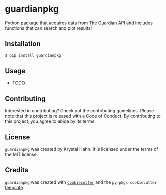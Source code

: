 # guardianpkg

Python package that acquires data from The Guardian API and includes functions that can search and plot results!

## Installation

```bash
$ pip install guardianpkg
```

## Usage

- TODO

## Contributing

Interested in contributing? Check out the contributing guidelines. Please note that this project is released with a Code of Conduct. By contributing to this project, you agree to abide by its terms.

## License

`guardianpkg` was created by Krystal Hahn. It is licensed under the terms of the MIT license.

## Credits

`guardianpkg` was created with [`cookiecutter`](https://cookiecutter.readthedocs.io/en/latest/) and the `py-pkgs-cookiecutter` [template](https://github.com/py-pkgs/py-pkgs-cookiecutter).
